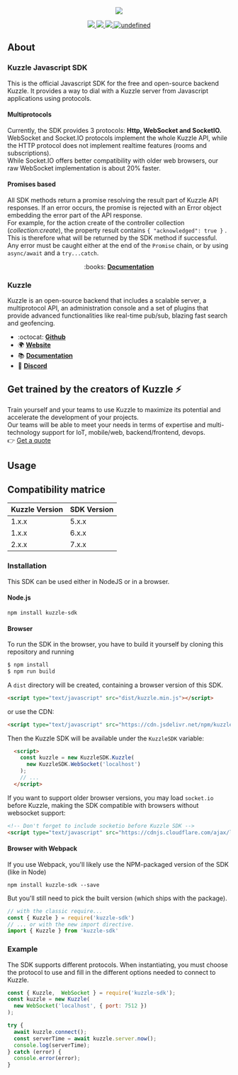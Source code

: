 <p align="center">
  <img src="https://user-images.githubusercontent.com/7868838/53197334-3fdcdf00-361a-11e9-8ac4-85f164ee0561.png"/>
</p>
<p align="center">
  <a href="https://travis-ci.org/kuzzleio/sdk-javascript">
    <img src="https://travis-ci.org/kuzzleio/sdk-javascript.svg?branch=master"/>
  </a>
  <a href="https://codecov.io/gh/kuzzleio/sdk-javascript">
    <img src="https://codecov.io/gh/kuzzleio/sdk-javascript/branch/master/graph/badge.svg" />
  </a>
  <a href="https://david-dm.org/kuzzleio/sdk-javascript">
    <img src="https://david-dm.org/kuzzleio/sdk-javascript.svg" />
  </a>
  <a href="https://github.com/kuzzleio/sdk-javascript/blob/master/LICENSE">
    <img alt="undefined" src="https://img.shields.io/github/license/kuzzleio/sdk-javascript.svg?style=flat">
  </a>
</p>

## About

### Kuzzle Javascript SDK

This is the official Javascript SDK for the free and open-source backend Kuzzle. It provides a way to dial with a Kuzzle server from Javascript applications using protocols.

#### Multiprotocols

Currently, the SDK provides 3 protocols: __Http, WebSocket and SocketIO.__
WebSocket and Socket.IO protocols implement the whole Kuzzle API, while the HTTP protocol does not implement realtime features (rooms and subscriptions).  
While Socket.IO offers better compatibility with older web browsers, our raw WebSocket implementation is about 20% faster.

#### Promises based

All SDK methods return a promise resolving the result part of Kuzzle API responses. If an error occurs, the promise is rejected with an Error object embedding the error part of the API response.  
For example, for the action create of the controller collection (_collection:create_), the property result contains `{ "acknowledged": true }` . This is therefore what will be returned by the SDK method if successful.  
Any error must be caught either at the end of the `Promise` chain, or by using `async/await` and a `try...catch`.

<p align="center">
  :books: <b><a href="https://docs-v2.kuzzle.io/sdk-reference/js/6/">Documentation</a></b>
</p>

### Kuzzle

Kuzzle is an open-source backend that includes a scalable server, a multiprotocol API,
an administration console and a set of plugins that provide advanced functionalities like real-time pub/sub, blazing fast search and geofencing.

* :octocat: __[Github](https://github.com/kuzzleio/kuzzle)__
* :earth_africa: __[Website](https://kuzzle.io)__
* :books: __[Documentation](https://docs-v2.kuzzle.io)__
* :email: __[Discord](http://join.discord.kuzzle.io)__


## Get trained by the creators of Kuzzle :zap:

Train yourself and your teams to use Kuzzle to maximize its potential and accelerate the development of your projects.  
Our teams will be able to meet your needs in terms of expertise and multi-technology support for IoT, mobile/web, backend/frontend, devops.  
:point_right: [Get a quote](https://hubs.ly/H0jkfJ_0)

## Usage

## Compatibility matrice

| Kuzzle Version | SDK Version |
|----------------|-------------|
| 1.x.x          | 5.x.x       |
| 1.x.x          | 6.x.x       |
| 2.x.x          | 7.x.x       |

### Installation

This SDK can be used either in NodeJS or in a browser.

#### Node.js 

```
npm install kuzzle-sdk
```

#### Browser

To run the SDK in the browser, you have to build it yourself by cloning this repository and running 
```bash
$ npm install
$ npm run build
````
A `dist` directory will be created, containing a browser version of this SDK.

```html
<script type="text/javascript" src="dist/kuzzle.min.js"></script>
```

or use the CDN:

```html
<script type="text/javascript" src="https://cdn.jsdelivr.net/npm/kuzzle-sdk@latest/dist/kuzzle.min.js"></script>
```

Then the Kuzzle SDK will be available under the `KuzzleSDK` variable:

```html
  <script>
    const kuzzle = new KuzzleSDK.Kuzzle(
      new KuzzleSDK.WebSocket('localhost')
    );
    // ...
  </script>
```

If you want to support older browser versions, you may load `socket.io` before Kuzzle, making the SDK compatible with browsers without websocket support:

```html
<!-- Don't forget to include socketio before Kuzzle SDK -->
<script type="text/javascript" src="https://cdnjs.cloudflare.com/ajax/libs/socket.io/2.0.3/socket.io.slim.js"></script>
```

#### Browser with Webpack

If you use Webpack, you'll likely use the NPM-packaged version of the SDK (like in Node)

```
npm install kuzzle-sdk --save
```

But you'll still need to pick the built version (which ships with the package).

```javascript
// with the classic require...
const { Kuzzle } = require('kuzzle-sdk')
// ... or with the new import directive.
import { Kuzzle } from 'kuzzle-sdk'
```

### Example

The SDK supports different protocols. When instantiating, 
you must choose the protocol to use and fill in the different options needed to connect to Kuzzle.  

```js
const { Kuzzle,  WebSocket } = require('kuzzle-sdk');
const kuzzle = new Kuzzle(
  new WebSocket('localhost', { port: 7512 })
);

try {
  await kuzzle.connect();
  const serverTime = await kuzzle.server.now();
  console.log(serverTime);
} catch (error) {
  console.error(error);
}
```
